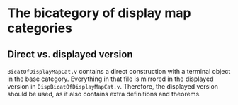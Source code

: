 # The bicategory of display map categories

## Direct vs. displayed version

`BicatOfDisplayMapCat.v` contains a direct construction with a terminal object in the base category.
Everything in that file is mirrored in the displayed version in `DispBicatOfDisplayMapCat.v`.
Therefore, the displayed version should be used, as it also contains extra definitions and theorems.

